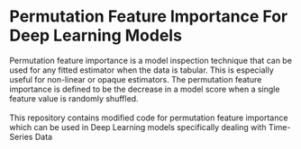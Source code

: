 # Permutation Feature Importance For Deep Learning Models
Permutation feature importance is a model inspection technique that can be used for any fitted estimator when the data is tabular. This is especially useful for non-linear or opaque estimators. The permutation feature importance is defined to be the decrease in a model score when a single feature value is randomly shuffled. 
<br>
<br>
This repository contains modified code for permutation feature importance which can be used in Deep Learning models specifically dealing with Time-Series Data
